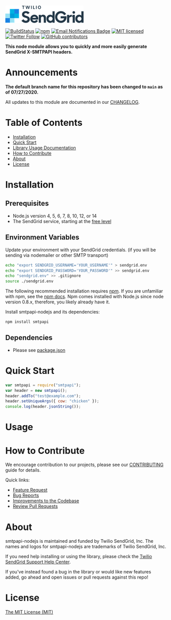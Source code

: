 ![SendGrid Logo](twilio_sendgrid_logo.png)

[![BuildStatus](https://travis-ci.org/sendgrid/smtpapi-nodejs.png?branch=main)](https://travis-ci.org/sendgrid/smtpapi-nodejs)
[![npm](https://img.shields.io/npm/v/smtpapi.svg)](https://www.npmjs.com/package/smtpapi)
[![Email Notifications Badge](https://dx.sendgrid.com/badge/nodejs)](https://dx.sendgrid.com/newsletter/nodejs)
[![MIT licensed](https://img.shields.io/badge/license-MIT-blue.svg)](./LICENSE.md)
[![Twitter Follow](https://img.shields.io/twitter/follow/sendgrid.svg?style=social&label=Follow)](https://twitter.com/sendgrid)
[![GitHub contributors](https://img.shields.io/github/contributors/sendgrid/smtpapi-nodejs.svg)](https://github.com/sendgrid/smtpapi-nodejs/graphs/contributors)

**This node module allows you to quickly and more easily generate SendGrid X-SMTPAPI headers.**

# Announcements
**The default branch name for this repository has been changed to `main` as of 07/27/2020.**

All updates to this module are documented in our [CHANGELOG](CHANGELOG.md).

# Table of Contents
- [Installation](#installation)
- [Quick Start](#quick-start)
- [Library Usage Documentation](USAGE.md)
- [How to Contribute](#contribute)
- [About](#about)
- [License](#license)

<a name="installation"></a>
# Installation

## Prerequisites

- Node.js version 4, 5, 6, 7, 8, 10, 12, or 14
- The SendGrid service, starting at the [free level](https://sendgrid.com/free?source=smtpapi-nodejs)

## Environment Variables

Update your environment with your SendGrid credentials. (if you will be sending via nodemailer or other SMTP transport)

```bash
echo "export SENDGRID_USERNAME='YOUR_USERNAME'" > sendgrid.env
echo "export SENDGRID_PASSWORD='YOUR_PASSWORD'" >> sendgrid.env
echo "sendgrid.env" >> .gitignore
source ./sendgrid.env
```

The following recommended installation requires [npm](https://npmjs.org/). If you are unfamiliar with npm, see the [npm docs](https://npmjs.org/doc/). Npm comes installed with Node.js since node version 0.8.x, therefore, you likely already have it.

Install smtpapi-nodejs and its dependencies:

```bash
npm install smtpapi
```

## Dependencies

- Please see [package.json](package.json)

<a name="quick-start"></a>
# Quick Start

```javascript
var smtpapi = require("smtpapi");
var header = new smtpapi();
header.addTo("test@example.com");
header.setUniqueArgs({ cow: "chicken" });
console.log(header.jsonString());
```

<a name="usage"></a>
# Usage

<a name="contribute"></a>
# How to Contribute

We encourage contribution to our projects, please see our [CONTRIBUTING](CONTRIBUTING.md) guide for details.

Quick links:

- [Feature Request](CONTRIBUTING.md#feature-request)
- [Bug Reports](CONTRIBUTING.md#submit-a-bug-report)
- [Improvements to the Codebase](CONTRIBUTING.md#improvements-to-the-codebase)
- [Review Pull Requests](CONTRIBUTING.md#code-reviews)

<a name="about"></a>
# About

smtpapi-nodejs is maintained and funded by Twilio SendGrid, Inc. The names and logos for smtpapi-nodejs are trademarks of Twilio SendGrid, Inc.

If you need help installing or using the library, please check the [Twilio SendGrid Support Help Center](https://support.sendgrid.com).

If you've instead found a bug in the library or would like new features added, go ahead and open issues or pull requests against this repo!

<a name="license"></a>
# License
[The MIT License (MIT)](LICENSE.md)
